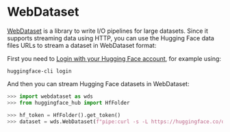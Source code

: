 # WebDataset

[WebDataset](https://github.com/webdataset/webdataset) is a library to write I/O pipelines for large datasets. 
Since it supports streaming data using HTTP, you can use the Hugging Face data files URLs to stream a dataset in WebDataset format:

First you need to [Login with your Hugging Face account](../huggingface_hub/quick-start#login), for example using:

```
huggingface-cli login
```

And then you can stream Hugging Face datasets in WebDataset:

```python
>>> import webdataset as wds
>>> from huggingface_hub import HfFolder

>>> hf_token = HfFolder().get_token()
>>> dataset = wds.WebDataset(f"pipe:curl -s -L https://huggingface.co/datasets/username/my_wds_dataset/resolve/main/train-000000.tar -H 'Authorization:Bearer {hf_token}'")
```
